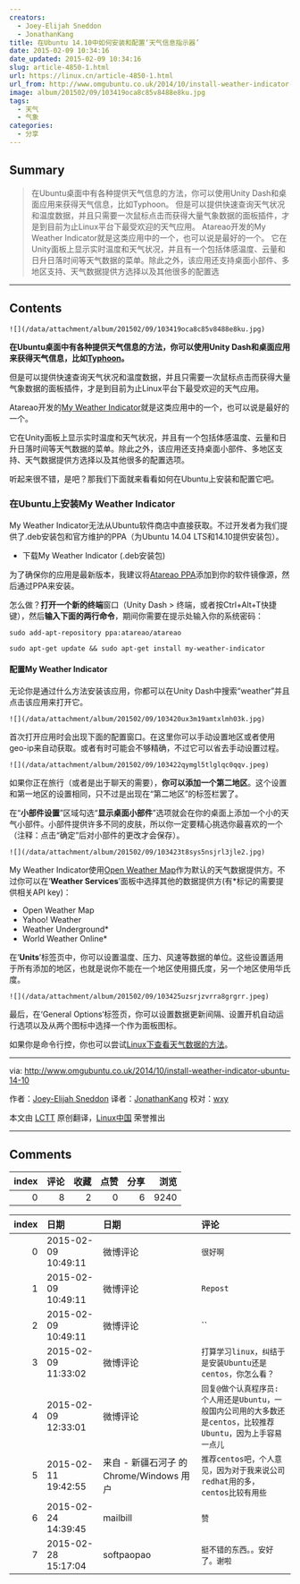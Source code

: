 ```yaml
---
creators:
  - Joey-Elijah Sneddon
  - JonathanKang
title: 在Ubuntu 14.10中如何安装和配置‘天气信息指示器’
date: 2015-02-09 10:34:16
date_updated: 2015-02-09 10:34:16
slug: article-4850-1.html
url: https://linux.cn/article-4850-1.html
url_from: http://www.omgubuntu.co.uk/2014/10/install-weather-indicator-ubuntu-14-10
image: album/201502/09/103419oca8c85v8488e8ku.jpg
tags:
  - 天气
  - 气象
categories:
  - 分享
---
```


## Summary

> 在Ubuntu桌面中有各种提供天气信息的方法，你可以使用Unity Dash和桌面应用来获得天气信息，比如Typhoon。 但是可以提供快速查询天气状况和温度数据，并且只需要一次鼠标点击而获得大量气象数据的面板插件，才是到目前为止Linux平台下最受欢迎的天气应用。 Atareao开发的My Weather Indicator就是这类应用中的一个，也可以说是最好的一个。 它在Unity面板上显示实时温度和天气状况，并且有一个包括体感温度、云量和日升日落时间等天气数据的菜单。除此之外，该应用还支持桌面小部件、多地区支持、天气数据提供方选择以及其他很多的配置选

***

<!-- more -->

## Contents

`![](/data/attachment/album/201502/09/103419oca8c85v8488e8ku.jpg)`

**在Ubuntu桌面中有各种提供天气信息的方法，你可以使用Unity Dash和桌面应用来获得天气信息，比如[Typhoon](https://launchpad.net/typhoon)。**

但是可以提供快速查询天气状况和温度数据，并且只需要一次鼠标点击而获得大量气象数据的面板插件，才是到目前为止Linux平台下最受欢迎的天气应用。

Atareao开发的[My Weather Indicator](https://launchpad.net/my-weather-indicator)就是这类应用中的一个，也可以说是最好的一个。

它在Unity面板上显示实时温度和天气状况，并且有一个包括体感温度、云量和日升日落时间等天气数据的菜单。除此之外，该应用还支持桌面小部件、多地区支持、天气数据提供方选择以及其他很多的配置选项。

听起来很不错，是吧？那我们下面就来看看如何在Ubuntu上安装和配置它吧。

### 在Ubuntu上安装My Weather Indicator

My Weather Indicator无法从Ubuntu软件商店中直接获取。不过开发者为我们提供了.deb安装包和官方维护的PPA（为Ubuntu 14.04 LTS和14.10提供安装包）。

* 下载My Weather Indicator (.deb安装包)

为了确保你的应用是最新版本，我建议将[Atareao PPA](https://launchpad.net/%7Eatareao/+archive/ubuntu/atareao)添加到你的软件镜像源，然后通过PPA来安装。

怎么做？**打开一个新的终端**窗口（Unity Dash > 终端，或者按Ctrl+Alt+T快捷键），然后**输入下面的两行命令**，期间你需要在提示处输入你的系统密码：

```shell
sudo add-apt-repository ppa:atareao/atareao

sudo apt-get update && sudo apt-get install my-weather-indicator
```

#### 配置My Weather Indicator

无论你是通过什么方法安装该应用，你都可以在Unity Dash中搜索“weather”并且点击该应用来打开它。

`![](/data/attachment/album/201502/09/103420ux3m19amtxlmh03k.jpg)`

首次打开应用时会出现下面的配置窗口。在这里你可以手动设置地区或者使用geo-ip来自动获取。或者有时可能会不够精确，不过它可以省去手动设置过程。

`![](/data/attachment/album/201502/09/103422qymgl5tlglqc0qqv.jpeg)`

如果你正在旅行（或者是出于聊天的需要），**你可以添加一个第二地区**。这个设置和第一地区的设置相同，只不过是出现在“第二地区”的标签栏罢了。

在“**小部件设置**”区域勾选“**显示桌面小部件**”选项就会在你的桌面上添加一个小的天气小部件。小部件提供许多不同的皮肤，所以你一定要精心挑选你最喜欢的一个（注释：点击“确定”后对小部件的更改才会保存）。

`![](/data/attachment/album/201502/09/103423t8sys5nsjrl3jle2.jpg)`

My Weather Indicator使用[Open Weather Map](http://openweathermap.org/)作为默认的天气数据提供方。不过你可以在‘**Weather Services**’面板中选择其他的数据提供方(有\*标记的需要提供相关API key)：

* Open Weather Map
* Yahoo! Weather
* Weather Underground\*
* World Weather Online\*

在‘**Units**’标签页中，你可以设置温度、压力、风速等数据的单位。这些设置适用于所有添加的地区，也就是说你不能在一个地区使用摄氏度，另一个地区使用华氏度。

`![](/data/attachment/album/201502/09/103425uzsrjzvrra8grgrr.jpeg)`

最后，在‘General Options‘标签页，你可以设置数据更新间隔、设置开机自动运行选项以及从两个图标中选择一个作为面板图标。

如果你是命令行控，你也可以尝试[Linux下查看天气数据的方法](http://www.omgubuntu.co.uk/2014/02/get-weather-forecast-terminal-linux)。

---

via: <http://www.omgubuntu.co.uk/2014/10/install-weather-indicator-ubuntu-14-10>

作者：[Joey-Elijah Sneddon](https://plus.google.com/117485690627814051450/?rel=author) 译者：[JonathanKang](https://github.com/JonathanKang) 校对：[wxy](https://github.com/wxy)

本文由 [LCTT](https://github.com/LCTT/TranslateProject) 原创翻译，[Linux中国](https://linux.cn/) 荣誉推出

***

## Comments


|   index |   评论 |   收藏 |   点赞 |   分享 |   浏览 |
|--------:|-------:|-------:|-------:|-------:|-------:|
|       0 |      8 |      2 |      0 |      6 |   9240 |

|   index | 日期                | 日期                                     | 评论                                                                                                         |
|--------:|:--------------------|:-----------------------------------------|:-------------------------------------------------------------------------------------------------------------|
|       0 | 2015-02-09 10:49:11 | 微博评论                                 | `很好啊`                                                                                                     |
|       1 | 2015-02-09 10:49:11 | 微博评论                                 | `Repost`                                                                                                     |
|       2 | 2015-02-09 10:49:11 | 微博评论                                 | ``                                                                                                           |
|       3 | 2015-02-09 11:33:02 | 微博评论                                 | `打算学习linux，纠结于是安装Ubuntu还是centos，你怎么看？`                                                    |
|       4 | 2015-02-09 12:33:01 | 微博评论                                 | `回复@做个认真程序员:个人用还是Ubuntu，一般国内公司用的大多数还是centos，比较推荐Ubuntu，因为上手容易一点儿` |
|       5 | 2015-02-11 19:42:55 | 来自 - 新疆石河子 的 Chrome/Windows 用户 | `推荐centos吧，个人意见，因为对于我来说公司redhat用的多，centos比较有用些`                                   |
|       6 | 2015-02-24 14:39:45 | mailbill                                 | `赞`                                                                                                         |
|       7 | 2015-02-28 15:17:04 | softpaopao                               | `挺不错的东西。。安好了。谢啦`                                                                               |
